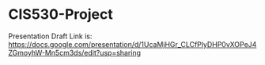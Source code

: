 # CIS530-Project

Presentation Draft Link is: https://docs.google.com/presentation/d/1UcaMjHGr_CLCfPlyDHP0vXOPeJ4ZGmoyhW-Mn5cm3ds/edit?usp=sharing
